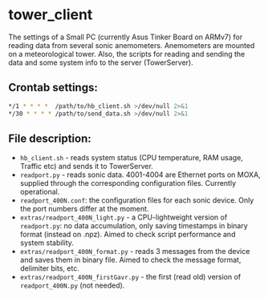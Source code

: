 # tower_client

The settings of a Small PC (currently Asus Tinker Board on ARMv7) for reading data from several sonic anemometers. Anemometers are mounted on a meteorological tower. Also, the scripts for reading and sending the data and some system info to the server (TowerServer).

## Crontab settings:
```bash
*/1 * * * *  /path/to/hb_client.sh >/dev/null 2>&1
*/30 * * * * /path/to/send_data.sh >/dev/null 2>&1
```

## File description:
* `hb_client.sh` - reads system status (CPU temperature, RAM usage, Traffic etc) and sends it to TowerServer.
* `readport.py` - reads sonic data. 4001-4004 are Ethernet ports on MOXA, supplied through the corresponding configuration files. Currently operational.
* `readport_400N.conf`: the configuration files for each sonic device. Only the port numbers differ at the moment.
* `extras/readport_400N_light.py` - a CPU-lightweight version of `readport.py`: no data accumulation, only saving timestamps in binary format (instead on .npz). Aimed to check script performance and system stability.
* `extras/readport_400N_format.py` - reads 3 messages from the device and saves them in binary file. Aimed to check the message format, delimiter bits, etc.
* `extras/readport_400N_firstGavr.py` - the first (read old) version of `readport_400N.py` (not needed).

